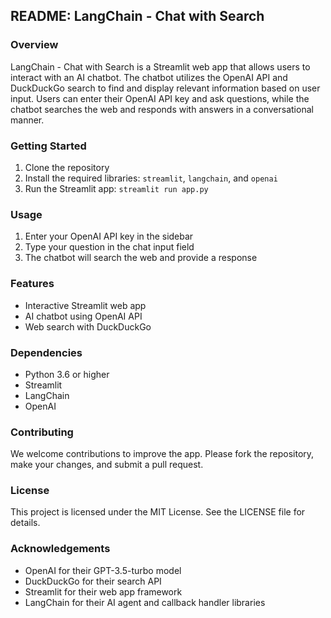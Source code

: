 ## README: LangChain - Chat with Search

### Overview

LangChain - Chat with Search is a Streamlit web app that allows users to interact with an AI chatbot. The chatbot utilizes the OpenAI API and DuckDuckGo search to find and display relevant information based on user input. Users can enter their OpenAI API key and ask questions, while the chatbot searches the web and responds with answers in a conversational manner.

### Getting Started

1. Clone the repository
2. Install the required libraries: `streamlit`, `langchain`, and `openai`
3. Run the Streamlit app: `streamlit run app.py`

### Usage

1. Enter your OpenAI API key in the sidebar
2. Type your question in the chat input field
3. The chatbot will search the web and provide a response

### Features

- Interactive Streamlit web app
- AI chatbot using OpenAI API
- Web search with DuckDuckGo

### Dependencies

- Python 3.6 or higher
- Streamlit
- LangChain
- OpenAI

### Contributing

We welcome contributions to improve the app. Please fork the repository, make your changes, and submit a pull request.

### License

This project is licensed under the MIT License. See the LICENSE file for details.

### Acknowledgements

- OpenAI for their GPT-3.5-turbo model
- DuckDuckGo for their search API
- Streamlit for their web app framework
- LangChain for their AI agent and callback handler libraries

